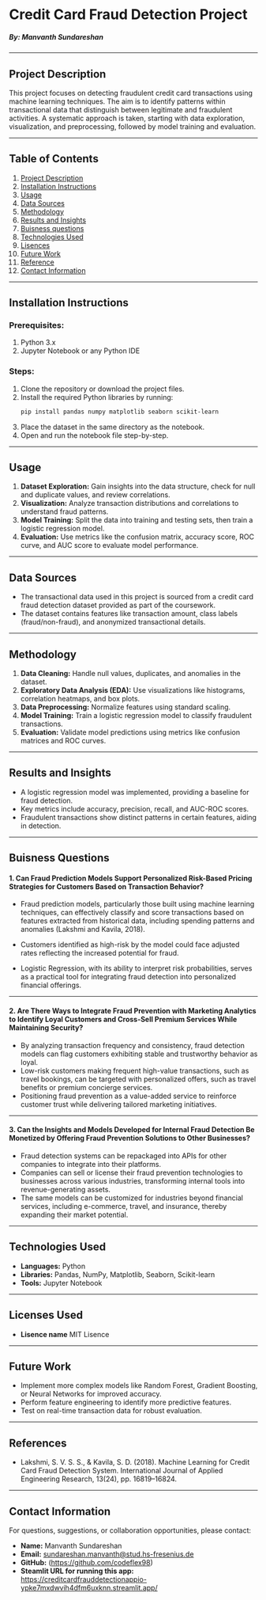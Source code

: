 # Credit Card Fraud Detection Project

##### By: Manvanth Sundareshan

---

## Project Description

This project focuses on detecting fraudulent credit card transactions using machine learning techniques. The aim is to identify patterns within transactional data that distinguish between legitimate and fraudulent activities. A systematic approach is taken, starting with data exploration, visualization, and preprocessing, followed by model training and evaluation.

---

## Table of Contents

1. [Project Description](#project-description)
2. [Installation Instructions](#installation-instructions)
3. [Usage](#usage)
4. [Data Sources](#data-sources)
5. [Methodology](#methodology)
6. [Results and Insights](#results-and-insights)
7. [Buisness questions](#Buisness-questions-and-answers)
8. [Technologies Used](#technologies-used)
9. [Lisences](#Lisence-used)
10. [Future Work](#future-work)
11. [Reference](#References)
12. [Contact Information](#contact-information)

---

## Installation Instructions

### Prerequisites:
1. Python 3.x
2. Jupyter Notebook or any Python IDE

### Steps:
1. Clone the repository or download the project files.
2. Install the required Python libraries by running:
   ```bash
   pip install pandas numpy matplotlib seaborn scikit-learn
   ```
3. Place the dataset in the same directory as the notebook.
4. Open and run the notebook file step-by-step.

---

## Usage

1. **Dataset Exploration:** Gain insights into the data structure, check for null and duplicate values, and review correlations.
2. **Visualization:** Analyze transaction distributions and correlations to understand fraud patterns.
3. **Model Training:** Split the data into training and testing sets, then train a logistic regression model.
4. **Evaluation:** Use metrics like the confusion matrix, accuracy score, ROC curve, and AUC score to evaluate model performance.

---

## Data Sources

- The transactional data used in this project is sourced from a credit card fraud detection dataset provided as part of the coursework.
- The dataset contains features like transaction amount, class labels (fraud/non-fraud), and anonymized transactional details.

---

## Methodology

1. **Data Cleaning:** Handle null values, duplicates, and anomalies in the dataset.
2. **Exploratory Data Analysis (EDA):** Use visualizations like histograms, correlation heatmaps, and box plots.
3. **Data Preprocessing:** Normalize features using standard scaling.
4. **Model Training:** Train a logistic regression model to classify fraudulent transactions.
5. **Evaluation:** Validate model predictions using metrics like confusion matrices and ROC curves.

---

## Results and Insights

- A logistic regression model was implemented, providing a baseline for fraud detection.
- Key metrics include accuracy, precision, recall, and AUC-ROC scores.
- Fraudulent transactions show distinct patterns in certain features, aiding in detection.

---
## Buisness Questions

#### 1. Can Fraud Prediction Models Support Personalized Risk-Based Pricing Strategies for Customers Based on Transaction Behavior?

- Fraud prediction models, particularly those built using machine learning techniques, can effectively classify and score transactions based on features extracted from historical data, including spending patterns and anomalies (Lakshmi and Kavila, 2018).

- Customers identified as high-risk by the model could face adjusted rates reflecting the increased potential for fraud. 
- Logistic Regression, with its ability to interpret risk probabilities, serves as a practical tool for integrating fraud detection into personalized financial offerings.

---

#### 2. Are There Ways to Integrate Fraud Prevention with Marketing Analytics to Identify Loyal Customers and Cross-Sell Premium Services While Maintaining Security?

- By analyzing transaction frequency and consistency, fraud detection models can flag customers exhibiting stable and trustworthy behavior as loyal.
- Low-risk customers making frequent high-value transactions, such as travel bookings, can be targeted with personalized offers, such as travel benefits or premium concierge services.
- Positioning fraud prevention as a value-added service to reinforce customer trust while delivering tailored marketing initiatives.

---

#### 3. Can the Insights and Models Developed for Internal Fraud Detection Be Monetized by Offering Fraud Prevention Solutions to Other Businesses?

- Fraud detection systems can be repackaged into APIs for other companies to integrate into their platforms.
- Companies can sell or license their fraud prevention technologies to businesses across various industries, transforming internal tools into revenue-generating assets.
- The same models can be customized for industries beyond financial services, including e-commerce, travel, and insurance, thereby expanding their market potential.

---
## Technologies Used

- **Languages:** Python
- **Libraries:** Pandas, NumPy, Matplotlib, Seaborn, Scikit-learn
- **Tools:** Jupyter Notebook

---
## Licenses Used

- **Lisence name** MIT Lisence

---
## Future Work

- Implement more complex models like Random Forest, Gradient Boosting, or Neural Networks for improved accuracy.
- Perform feature engineering to identify more predictive features.
- Test on real-time transaction data for robust evaluation.

---
## References

- 	Lakshmi, S. V. S. S., & Kavila, S. D. (2018). Machine Learning for Credit Card Fraud Detection System. International Journal of Applied Engineering Research, 13(24), pp. 16819–16824.

---
## Contact Information

For questions, suggestions, or collaboration opportunities, please contact:

- **Name:** Manvanth Sundareshan
- **Email:** sundareshan.manvanth@stud.hs-fresenius.de
- **GitHub:** (https://github.com/codeflex98)
- **Steamlit URL for running this app:** https://creditcardfrauddetectionappio-ypke7mxdwvih4dfm6uxknn.streamlit.app/
